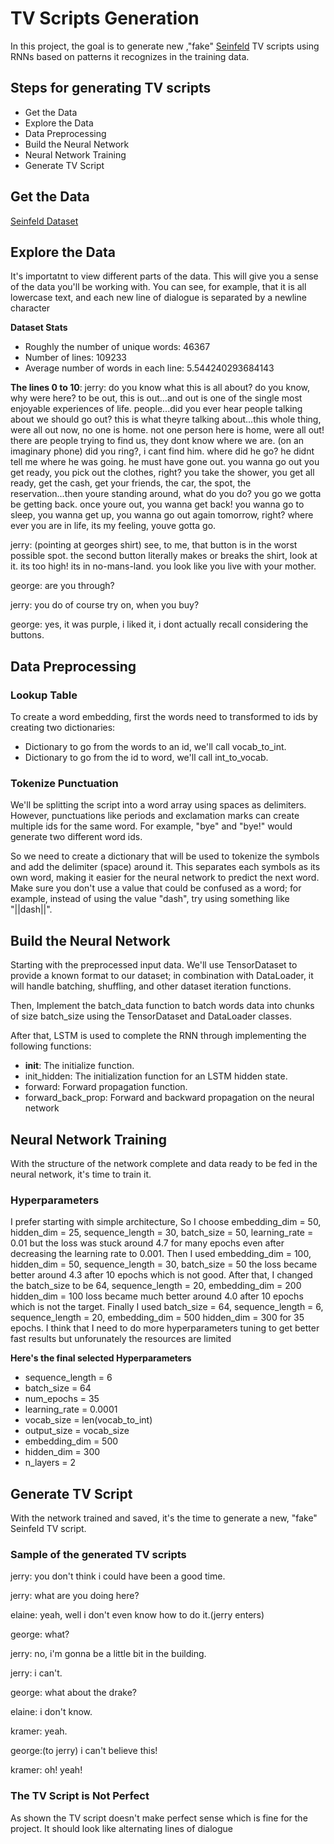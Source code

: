 # TV Scripts Generation

In this project, the goal is to generate new ,"fake" [Seinfeld](https://en.wikipedia.org/wiki/Seinfeld) TV scripts using RNNs based on patterns it recognizes in the training data.

## Steps for generating TV scripts

- Get the Data
- Explore the Data
- Data Preprocessing
- Build the Neural Network
- Neural Network Training
- Generate TV Script

## Get the Data
[Seinfeld Dataset](https://www.kaggle.com/thec03u5/seinfeld-chronicles#scripts.csv)

## Explore the Data

It's importatnt to view different parts of the data. This will give you a sense of the data you'll be working with. You can see, for example, that it is all lowercase text, and each new line of dialogue is separated by a newline character 

**Dataset Stats**
- Roughly the number of unique words: 46367
- Number of lines: 109233
- Average number of words in each line: 5.544240293684143

**The lines 0 to 10**:
jerry: do you know what this is all about? do you know, why were here? to be out, this is out...and out is one of the single most enjoyable experiences of life. people...did you ever hear people talking about we should go out? this is what theyre talking about...this whole thing, were all out now, no one is home. not one person here is home, were all out! there are people trying to find us, they dont know where we are. (on an imaginary phone) did you ring?, i cant find him. where did he go? he didnt tell me where he was going. he must have gone out. you wanna go out you get ready, you pick out the clothes, right? you take the shower, you get all ready, get the cash, get your friends, the car, the spot, the reservation...then youre standing around, what do you do? you go we gotta be getting back. once youre out, you wanna get back! you wanna go to sleep, you wanna get up, you wanna go out again tomorrow, right? where ever you are in life, its my feeling, youve gotta go. 

jerry: (pointing at georges shirt) see, to me, that button is in the worst possible spot. the second button literally makes or breaks the shirt, look at it. its too high! its in no-mans-land. you look like you live with your mother. 

george: are you through? 

jerry: you do of course try on, when you buy? 

george: yes, it was purple, i liked it, i dont actually recall considering the buttons. 

## Data Preprocessing

### Lookup Table

To create a word embedding, first the words need to transformed to ids by creating two dictionaries:

- Dictionary to go from the words to an id, we'll call vocab_to_int.
- Dictionary to go from the id to word, we'll call int_to_vocab.

### Tokenize Punctuation

We'll be splitting the script into a word array using spaces as delimiters. However, punctuations like periods and exclamation marks can create multiple ids for the same word. For example, "bye" and "bye!" would generate two different word ids.

So we need to create a dictionary that will be used to tokenize the symbols and add the delimiter (space) around it. This separates each symbols as its own word, making it easier for the neural network to predict the next word. Make sure you don't use a value that could be confused as a word; for example, instead of using the value "dash", try using something like "||dash||".

## Build the Neural Network

Starting with the preprocessed input data. We'll use TensorDataset to provide a known format to our dataset; in combination with DataLoader, it will handle batching, shuffling, and other dataset iteration functions.

Then, Implement the batch_data function to batch words data into chunks of size batch_size using the TensorDataset and DataLoader classes.

After that, LSTM is used to complete the RNN through implementing the following functions:

- __init__: The initialize function.
- init_hidden: The initialization function for an LSTM hidden state.
- forward: Forward propagation function.
- forward_back_prop: Forward and backward propagation on the neural network

## Neural Network Training

With the structure of the network complete and data ready to be fed in the neural network, it's time to train it.

### Hyperparameters

I prefer starting with simple architecture, So I choose embedding_dim = 50, hidden_dim = 25, sequence_length = 30, batch_size = 50, learning_rate = 0.01 but the loss was stuck around 4.7 for many epochs even after decreasing the learning rate to 0.001.
Then I used embedding_dim = 100, hidden_dim = 50, sequence_length = 30, batch_size = 50 the loss became better around 4.3 after 10 epochs which is not good.
After that, I changed the batch_size to be 64, sequence_length = 20, embedding_dim = 200 hidden_dim = 100 loss became much better around 4.0 after 10 epochs which is not the target.
Finally I used batch_size = 64, sequence_length = 6, sequence_length = 20, embedding_dim = 500 hidden_dim = 300 for 35 epochs.
I think that I need to do more hyperparameters tuning to get better fast results but unforunately the resources are limited

**Here's the final selected Hyperparameters**

- sequence_length = 6
- batch_size = 64
- num_epochs = 35
- learning_rate = 0.0001
- vocab_size = len(vocab_to_int)
- output_size = vocab_size
- embedding_dim = 500
- hidden_dim = 300
- n_layers = 2

## Generate TV Script

With the network trained and saved, it's the time to generate a new, "fake" Seinfeld TV script.

### Sample of the generated TV scripts

jerry: you don't think i could have been a good time.

jerry: what are you doing here?

elaine: yeah, well i don't even know how to do it.(jerry enters)

george: what?

jerry: no, i'm gonna be a little bit in the building.

jerry: i can't.

george: what about the drake?

elaine: i don't know.

kramer: yeah.

george:(to jerry) i can't believe this!

kramer: oh! yeah!

### The TV Script is Not Perfect

As shown the TV script doesn't make perfect sense which is fine for the project. It should look like alternating lines of dialogue
